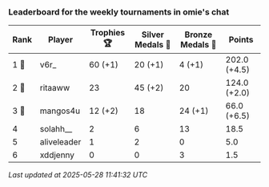 ### Leaderboard for the weekly tournaments in omie's chat
| Rank | Player | Trophies 🏆 | Silver Medals 🥈 | Bronze Medals 🥉 | Points |
|------|--------|-------------|------------------|------------------|--------|
| 1 🥇 | v6r_ | 60 (+1) | 20 (+1) | 4 (+1) | 202.0 (+4.5) |
| 2 🥈 | ritaaww | 23 | 45 (+2) | 20 | 124.0 (+2.0) |
| 3 🥉 | mangos4u | 12 (+2) | 18 | 24 (+1) | 66.0 (+6.5) |
| 4 | solahh__ | 2 | 6 | 13 | 18.5 |
| 5 | aliveleader | 1 | 2 | 0 | 5.0 |
| 6 | xddjenny | 0 | 0 | 3 | 1.5 |

_Last updated at 2025-05-28 11:41:32 UTC_